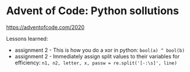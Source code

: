 # Advent of Code: Python sollutions
https://adventofcode.com/2020

Lessons learned:
* assignment 2 - This is how you do a xor in python: `bool(a) ^ bool(b)`
* assignment 2 - Immediately assign split values to their variables for efficiency: `n1, n2, letter, x, passw = re.split('[-:\s]', line)`
